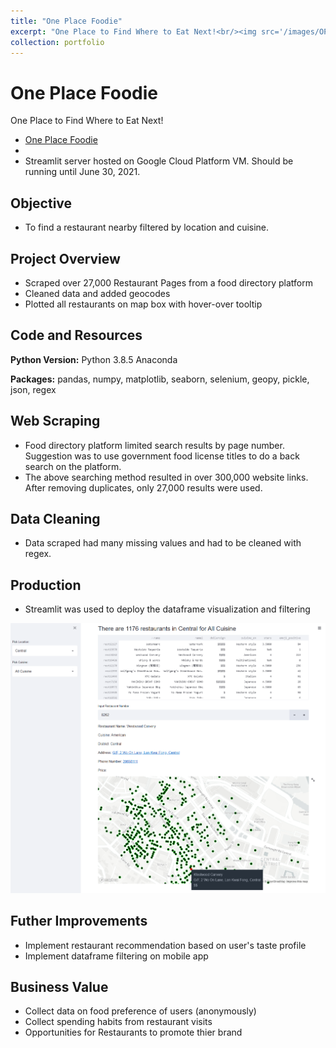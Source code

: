 ```yaml
---
title: "One Place Foodie"
excerpt: "One Place to Find Where to Eat Next!<br/><img src='/images/OPFscreenshot.png'>"
collection: portfolio
---
```


# One Place Foodie
One Place to Find Where to Eat Next!
* [One Place Foodie](http://tinyurl.com/oneplacefoodie "One Place Foodie")
* 
* Streamlit server hosted on Google Cloud Platform VM. Should be running until June 30, 2021.

## Objective
* To find a restaurant nearby filtered by location and cuisine.

## Project Overview
* Scraped over 27,000 Restaurant Pages from a food directory platform
* Cleaned data and added geocodes
* Plotted all restaurants on map box with hover-over tooltip

## Code and Resources
**Python Version:** Python 3.8.5 Anaconda

**Packages:** pandas, numpy, matplotlib, seaborn, selenium, geopy, pickle, json, regex

## Web Scraping
* Food directory platform limited search results by page number. Suggestion was to use government food license titles to do a back search on the platform.
* The above searching method resulted in over 300,000 website links. After removing duplicates, only 27,000 results were used.

## Data Cleaning
* Data scraped had many missing values and had to be cleaned with regex.

## Production
* Streamlit was used to deploy the dataframe visualization and filtering

<img src="/images/oneplacefoodie/OPFdemo.png" alt="oneplacefoodie" title="oneplacefoodie"/>

## Futher Improvements
* Implement restaurant recommendation based on user's taste profile
* Implement dataframe filtering on mobile app

## Business Value
* Collect data on food preference of users (anonymously)
* Collect spending habits from restaurant visits
* Opportunities for Restaurants to promote thier brand

